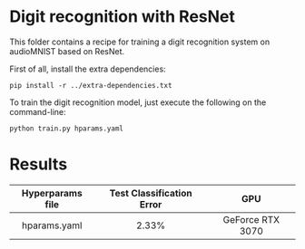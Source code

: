 # Digit recognition with ResNet

This folder contains a recipe for training a digit recognition system on audioMNIST
based on ResNet.

First of all, install the extra dependencies:

```
pip install -r ../extra-dependencies.txt
```

To train the digit recognition model, just execute the following on the command-line:

```
python train.py hparams.yaml
```

# Results

| Hyperparams file | Test Classification Error |       GPU        |
|:----------------:|:-------------------------:|:----------------:|
| hparams.yaml     | 2.33%                     | GeForce RTX 3070 |
